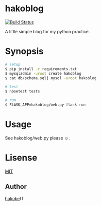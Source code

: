 # hakoblog
[![Build Status](https://travis-ci.org/hakobe/hakoblog-python.svg?branch=master)](https://travis-ci.org/hakobe/hakoblog-python)

A little simple blog for my python practice.

# Synopsis

```sh
# setup
$ pip install -r requirements.txt
$ mysqladmin -uroot create hakoblog
$ cat db/schema.sql| mysql -uroot hakoblog

# test
$ nosetest tests

# run
$ FLASK_APP=hakoblog/web.py flask run
```

# Usage
See hakoblog/web.py please :relaxed:.

# Lisense
[MIT](./LICENSE)

## Author
[hakobe](http://github.com/hakobe)IT
